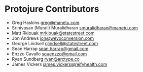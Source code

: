 # Protojure Contributors

- Greg Haskins <greg@manetu.com>
- Srinivasan (Murali) Muralidharan <smuralidharan@manetu.com>
- Matt Rkiouak <mrkiouak@statestreet.com>
- Jon Andrews <jon@wevoconversion.com>
- George Lindsell <glindsell@statestreet.com>
- Sean Harrap <sean.harrap@gmail.com>
- Enzzo Cavallo <souenzzo@gmail.com>
- Ryan Sundberg <ryan@arctype.co>
- James Vickers <james.vickers@reifyhealth.com>
